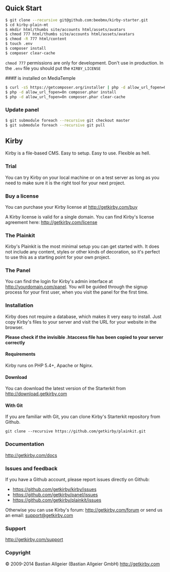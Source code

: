 ## Quick Start

```sh
$ git clone --recursive git@github.com:beebmx/kirby-starter.git
$ cd kirby-plain-mt
$ mkdir html/thumbs site/accounts html/assets/avatars
$ chmod 777 html/thumbs site/accounts html/assets/avatars
$ chmod -R 777 html/content
$ touch .env
$ composer install
$ composer clear-cache
```
`chmod 777` permissions are only for development. Don't use in production.
In the `.env` file you should put the `KIRBY_LICENSE`

###If is installed on MediaTemple

```sh
$ curl -sS https://getcomposer.org/installer | php -d allow_url_fopen=On
$ php -d allow_url_fopen=On composer.phar install
$ php -d allow_url_fopen=On composer.phar clear-cache
```

### Update panel
```sh
$ git submodule foreach --recursive git checkout master
$ git submodule foreach --recursive git pull
```

## Kirby

Kirby is a file-based CMS.
Easy to setup. Easy to use. Flexible as hell.

### Trial

You can try Kirby on your local machine or on a test
server as long as you need to make sure it is the right
tool for your next project.

### Buy a license

You can purchase your Kirby license at
<http://getkirby.com/buy>

A Kirby license is valid for a single domain. You can find 
Kirby's license agreement here: <http://getkirby.com/license>

### The Plainkit

Kirby's Plainkit is the most minimal setup you can get started with.
It does not include any content, styles or other kinds of decoration, 
so it's perfect to use this as a starting point for your own project.

### The Panel

You can find the login for Kirby's admin interface at
http://yourdomain.com/panel. You will be guided through the signup
process for your first user, when you visit the panel
for the first time.

### Installation

Kirby does not require a database, which makes it very easy to
install. Just copy Kirby's files to your server and visit the
URL for your website in the browser.

**Please check if the invisible .htaccess file has been
copied to your server correctly**

#### Requirements

Kirby runs on PHP 5.4+, Apache or Nginx.

#### Download

You can download the latest version of the Starterkit
from http://download.getkirby.com

#### With Git

If you are familiar with Git, you can clone Kirby's
Starterkit repository from Github.

    git clone --recursive https://github.com/getkirby/plainkit.git

### Documentation
<http://getkirby.com/docs>

### Issues and feedback

If you have a Github account, please report issues
directly on Github:

- <https://github.com/getkirby/kirby/issues>
- <https://github.com/getkirby/panel/issues>
- <https://github.com/getkirby/plainkit/issues>

Otherwise you can use Kirby's forum: http://getkirby.com/forum
or send us an email: <support@getkirby.com>

### Support
<http://getkirby.com/support>

### Copyright

© 2009-2014 Bastian Allgeier (Bastian Allgeier GmbH)
<http://getkirby.com>